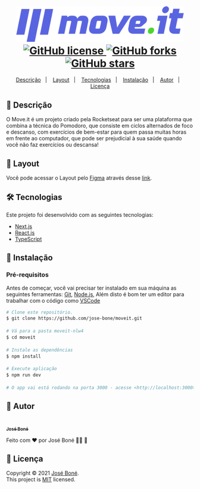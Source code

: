 <h1 align="center">
  <img width="450px" src="./.github/logo-moveit-2.0.svg" />
  <br />
  <a href="https://github.com/jose-bone/moveit/blob/master/LICENSE.md">
    <img alt="GitHub license" src="https://img.shields.io/github/license/jose-bone/moveit?logo=mint&style=flat-square">
  </a>
  <a href="https://github.com/jose-bone/moveit/network">
    <img alt="GitHub forks" src="https://img.shields.io/github/forks/jose-bone/moveit?color=29B6D1&style=flat-square">
  </a>
  <a href="https://github.com/jose-bone/moveit-nlw4/stargazers">
    <img alt="GitHub stars" src="https://img.shields.io/github/stars/jose-bone/moveit-nlw4?color=29B6D1&style=flat-square">
  </a>
</h1>
<p align="center">
  <a href="#page_facing_up-descrição">Descrição</a>&nbsp;&nbsp;&nbsp;|&nbsp;&nbsp;&nbsp;
  <a href="#art-Layout">Layout</a>&nbsp;&nbsp;&nbsp;|&nbsp;&nbsp;&nbsp;
  <a href="#-tecnologias">Tecnologias</a>&nbsp;&nbsp;&nbsp;|&nbsp;&nbsp;&nbsp;
  <a href="#closed_book-instalação">Instalação</a>&nbsp;&nbsp;&nbsp;|&nbsp;&nbsp;&nbsp;
  <a href="#man-Autor">Autor</a>&nbsp;&nbsp;&nbsp;|&nbsp;&nbsp;&nbsp;
  <a href="#memo-Licença">Licença</a>
</p>


## 📄 Descrição
O Move.it é um projeto criado pela Rocketseat para ser uma plataforma que combina a técnica do Pomodoro, que consiste em ciclos alternados de foco e descanso, com exercícios de bem-estar para quem passa muitas horas em frente ao computador, que pode ser prejudicial à sua saúde quando você não faz exercícios ou descansa!

## 🎨 Layout
Você pode acessar o Layout pelo <a href="https://www.figma.com">Figma</a> através desse <a href="https://www.figma.com/file/ge20pu3ofMOKoliUyKx1Nl/Move.it-1.0"> link</a>.

## 🛠 Tecnologias
Este projeto foi desenvolvido com as seguintes tecnologias:

- [Next.js](https://nextjs.org/)
- [React.js](https://pt-br.reactjs.org/)
- [TypeScript](https://www.typescriptlang.org/)

## 📕 Instalação

### Pré-requisitos
Antes de começar, você vai precisar ter instalado em sua máquina as seguintes ferramentas:
[Git](https://git-scm.com), [Node.js](https://nodejs.org/en/), Além disto é bom ter um editor para trabalhar com o código como [VSCode](https://code.visualstudio.com/)

```bash
# Clone este repositório.
$ git clone https://github.com/jose-bone/moveit.git

# Vá para a pasta moveit-nlw4
$ cd moveit

# Instale as dependências
$ npm install 

# Execute aplicação
$ npm run dev

# O app vai está rodando na porta 3000 - acesse <http://localhost:3000>
```

## 📝 Autor

<a href="https://github.com/jose-bone/">
 <img src="https://github.com/jose-bone.png" width="70px;" alt=""/>
 <br />
 <sub><b>José Boné</b></sub>
</a>


Feito com ❤️ por José Boné 👋👋 🚀


## 📝 Licença

Copyright © 2021 [José Boné](https://github.com/jose-bone).<br />
This project is [MIT](./LICENSE.md) licensed.
